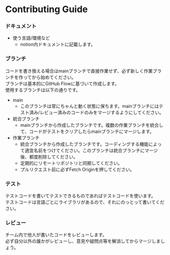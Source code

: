 # Contributing Guide

### ドキュメント

- 使う言語/環境など
  - notion内ドキュメントに記載します。

### ブランチ

コードを書き換える場合はmainブランチで直接作業せず、必ず新しく作業ブランチを作ってから始めてください。<br>
ブランチは基本的にGitHub Flowに基づいて作成します。<br>
使用するブランチは以下の通りです。

- main
  - このブランチは常にちゃんと動く状態に保ちます。mainブランチにはテスト済み/レビュー済みのコードのみをマージするようにしてください。
- 統合ブランチ
  - mainブランチから作成したブランチです。複数の作業ブランチを統合して、コードがテストをクリアしたらmainブランチにマージします。
- 作業ブランチ
  - 統合ブランチから作成したブランチです。コーディングする機能によって適宜名前をつけてください。このブランチは統合ブランチにマージ後、都度削除してください。
  - 定期的にリモートリポジトリと同期してください。
  - プルリクエスト前に必ずFetch Originを押してください。

### テスト

テストコードを書いてテストできるものであればテストコードを使います。<br>
テストコードは言語ごとにライブラリがあるので、それにのっとって書いてください。

### レビュー

チーム内で他人が書いたコードをレビューします。<br>
必ず自分以外の誰かがレビューし、意見や疑問点等を解消してからマージしましょう。
